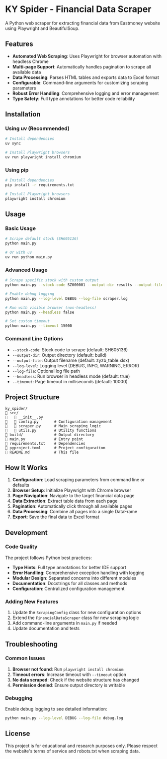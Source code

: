 # KY Spider - Financial Data Scraper

A Python web scraper for extracting financial data from Eastmoney website using Playwright and BeautifulSoup.

## Features

- **Automated Web Scraping**: Uses Playwright for browser automation with headless Chrome
- **Multi-page Support**: Automatically handles pagination to scrape all available data
- **Data Processing**: Parses HTML tables and exports data to Excel format
- **Configurable**: Command-line arguments for customizing scraping parameters
- **Robust Error Handling**: Comprehensive logging and error management
- **Type Safety**: Full type annotations for better code reliability

## Installation

### Using uv (Recommended)

```bash
# Install dependencies
uv sync

# Install Playwright browsers
uv run playwright install chromium
```

### Using pip

```bash
# Install dependencies
pip install -r requirements.txt

# Install Playwright browsers  
playwright install chromium
```

## Usage

### Basic Usage

```bash
# Scrape default stock (SH605136)
python main.py

# Or with uv
uv run python main.py
```

### Advanced Usage

```bash
# Scrape specific stock with custom output
python main.py --stock-code SZ000001 --output-dir results --output-file stock_data.xlsx

# Enable debug logging
python main.py --log-level DEBUG --log-file scraper.log

# Run with visible browser (non-headless)
python main.py --headless false

# Set custom timeout
python main.py --timeout 15000
```

### Command Line Options

- `--stock-code`: Stock code to scrape (default: SH605136)
- `--output-dir`: Output directory (default: build)
- `--output-file`: Output filename (default: zyzb_table.xlsx)
- `--log-level`: Logging level (DEBUG, INFO, WARNING, ERROR)
- `--log-file`: Optional log file path
- `--headless`: Run browser in headless mode (default: true)
- `--timeout`: Page timeout in milliseconds (default: 10000)

## Project Structure

```
ky_spider/
   src/
      __init__.py
      config.py       # Configuration management
      scraper.py      # Main scraping logic
      utils.py        # Utility functions
   build/              # Output directory
   main.py             # Entry point
   requirements.txt    # Dependencies
   pyproject.toml      # Project configuration
   README.md           # This file
```

## How It Works

1. **Configuration**: Load scraping parameters from command line or defaults
2. **Browser Setup**: Initialize Playwright with Chrome browser
3. **Page Navigation**: Navigate to the target financial data page
4. **Data Extraction**: Extract table data from each page
5. **Pagination**: Automatically click through all available pages
6. **Data Processing**: Combine all pages into a single DataFrame
7. **Export**: Save the final data to Excel format

## Development

### Code Quality

The project follows Python best practices:

- **Type Hints**: Full type annotations for better IDE support
- **Error Handling**: Comprehensive exception handling with logging
- **Modular Design**: Separated concerns into different modules
- **Documentation**: Docstrings for all classes and methods
- **Configuration**: Centralized configuration management

### Adding New Features

1. Update the `ScrapingConfig` class for new configuration options
2. Extend the `FinancialDataScraper` class for new scraping logic
3. Add command-line arguments in `main.py` if needed
4. Update documentation and tests

## Troubleshooting

### Common Issues

1. **Browser not found**: Run `playwright install chromium`
2. **Timeout errors**: Increase timeout with `--timeout` option
3. **No data scraped**: Check if the website structure has changed
4. **Permission denied**: Ensure output directory is writable

### Debugging

Enable debug logging to see detailed information:

```bash
python main.py --log-level DEBUG --log-file debug.log
```

## License

This project is for educational and research purposes only. Please respect the website's terms of service and robots.txt when scraping data.
